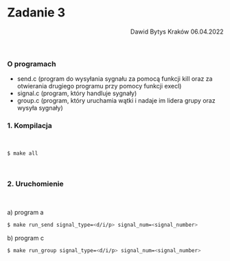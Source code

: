 # Zadanie 3

<div style="text-align: right">Dawid Bytys Kraków 06.04.2022</div>
<br />
<br />

### O programach

- send.c (program do wysyłania sygnału za pomocą funkcji kill oraz za otwierania drugiego programu przy pomocy funkcji execl)
- signal.c (program, który handluje sygnały)
- group.c (program, który uruchamia wątki i nadaje im lidera grupy oraz wysyła sygnały)

### 1. Kompilacja

<br />

```bash
$ make all
```

<br />

### 2. Uruchomienie

<br />

a) program a

```bash
$ make run_send signal_type=<d/i/p> signal_num=<signal_number>
```

b) program c

```bash
$ make run_group signal_type=<d/i/p> signal_num=<signal_number>
```
